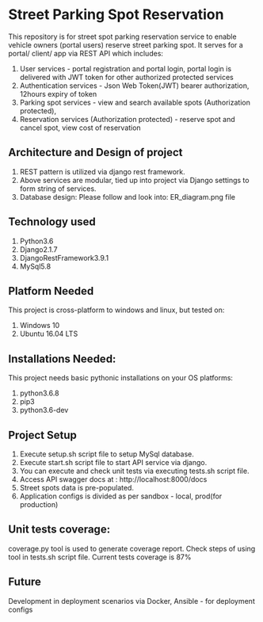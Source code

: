 # Street Parking Spot Reservation

This repository is for street spot parking reservation service to enable vehicle owners (portal users) reserve street parking spot.
It serves for a portal/ client/ app via REST API which includes:

1. User services - 
   portal registration and portal login, 
   portal login is delivered with JWT token for other authorized protected services
2. Authentication services - 
   Json Web Token(JWT) bearer authorization, 12hours expiry of token
3. Parking spot services - 
   view and search available spots (Authorization protected), 
4. Reservation services (Authorization protected) - 
   reserve spot and cancel spot, 
   view cost of reservation


## Architecture and Design of project

1. REST pattern is utilized via django rest framework.
2. Above services are modular, tied up into project via Django settings to form string of services.
3. Database design:
Please follow and look into: ER_diagram.png file


## Technology used

1. Python3.6
2. Django2.1.7
3. DjangoRestFramework3.9.1
4. MySql5.8


## Platform Needed

This project is cross-platform to windows and linux, but tested on:
1. Windows 10
2. Ubuntu 16.04 LTS

## Installations Needed:

This project needs basic pythonic installations on your OS platforms:

1. python3.6.8
2. pip3
3. python3.6-dev

## Project Setup

1. Execute setup.sh script file to setup MySql database.
2. Execute start.sh script file to start API service via django.
3. You can execute and check unit tests via executing tests.sh script file.
4. Access API swagger docs at : http://localhost:8000/docs
5. Street spots data is pre-populated.
6. Application configs is divided as per sandbox - local, prod(for production)

## Unit tests coverage:

coverage.py tool is used to generate coverage report. Check steps of using tool in tests.sh script file.
Current tests coverage is 87%

## Future

Development in deployment scenarios via Docker, Ansible - for deployment configs
